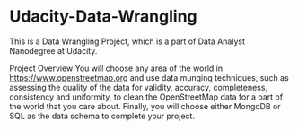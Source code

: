 # Udacity-Data-Wrangling

This is a Data Wrangling Project, which is a part of Data Analyst Nanodegree at Udacity.

Project Overview
You will choose any area of the world in https://www.openstreetmap.org and use data munging techniques, such as assessing the quality of the data for validity, accuracy, completeness, consistency and uniformity, to clean the OpenStreetMap data for a part of the world that you care about.
Finally, you will choose either MongoDB or SQL as the data schema to complete your project.
